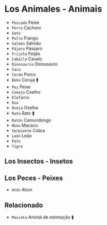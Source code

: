 # Los Animales - Animais

-   `Pescado` Peixe
-   `Perro` Cachoro
-   `Gato`
-   `Pollo` Frango
-   `Salmón` Salmão
-   `Pájaro` Pássaro
-   `Frijole` Feijão
-   `Caballo` Cavalo
-   `Dinosaurio` Dinossauro
-   `Vaca`
-   `Cerdo` Porco
-   `Búho` Coruja 🚹
-   `Pez` Peixe
-   `Conejo` Coelho
-   `Elefante`
-   `Oso`
-   `Oveja` Ovelha
-   `Rata` Rato 🚺
-   `Ratón` Camundongo
-   `Mono` Macaco
-   `Serpiente` Cobra
-   `León` Leão
-   `Pato`
-   `Tigre`

## Los Insectos - Insetos

## Los Peces - Peixes

-   `Atún` Atum

## Relacionado

-   `Mascota` Animal de estimação 🚺
